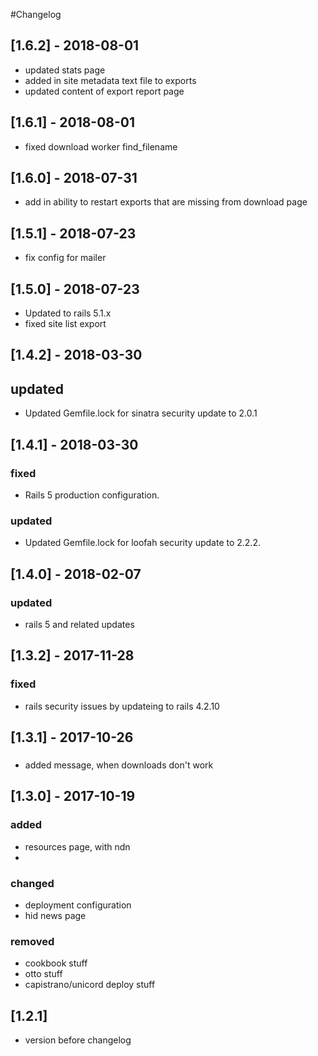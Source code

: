 #Changelog

## [1.6.2] - 2018-08-01
- updated stats page
- added in site metadata text file to exports
- updated content of export report page

## [1.6.1] - 2018-08-01
- fixed download worker find_filename

## [1.6.0] - 2018-07-31
- add in ability to restart exports that are missing from download page

## [1.5.1] - 2018-07-23
- fix config for mailer

## [1.5.0] - 2018-07-23
- Updated to rails 5.1.x
- fixed site list export

## [1.4.2] - 2018-03-30
## updated
- Updated Gemfile.lock for sinatra security update to 2.0.1

## [1.4.1] - 2018-03-30
### fixed
- Rails 5 production configuration.

### updated
- Updated Gemfile.lock for loofah security update to 2.2.2.

## [1.4.0] - 2018-02-07
### updated
- rails 5 and related updates

## [1.3.2] - 2017-11-28
### fixed 
- rails security issues by updateing to rails 4.2.10

## [1.3.1] - 2017-10-26
###
- added message, when downloads don't work

## [1.3.0] - 2017-10-19
### added
- resources page, with ndn
- 

### changed
- deployment configuration
- hid news page

### removed 
- cookbook stuff
- otto stuff
- capistrano/unicord deploy stuff

## [1.2.1]
- version before changelog
